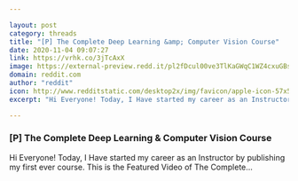```yaml
---

layout: post
category: threads
title: "[P] The Complete Deep Learning &amp; Computer Vision Course"
date: 2020-11-04 09:07:27
link: https://vrhk.co/3jTcAxX
image: https://external-preview.redd.it/pl2fDcul00ve3TlKaGWqC1WZ4cxuGBsvVkjCNMF6rHo.jpg?width=480&height=251.308900524&auto=webp&crop=480:251.308900524,smart&s=ddb8b0c956fc6a880f5a2f8f508d053ddde05991
domain: reddit.com
author: "reddit"
icon: http://www.redditstatic.com/desktop2x/img/favicon/apple-icon-57x57.png
excerpt: "Hi Everyone! Today, I Have started my career as an Instructor by publishing my first ever course. This is the Featured Video of The Complete..."

---
```


### [P] The Complete Deep Learning &amp; Computer Vision Course

Hi Everyone! Today, I Have started my career as an Instructor by publishing my first ever course. This is the Featured Video of The Complete...